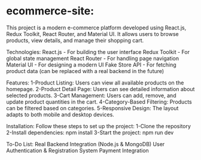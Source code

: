 # ecommerce-site:

This project is a modern e-commerce platform developed using React.js, Redux Toolkit, React Router, and Material UI. It allows users to browse products, view details, and manage their shopping cart.

 Technologies:
React.js - For building the user interface
Redux Toolkit - For global state management
React Router - For handling page navigation
Material UI - For designing a modern UI
Fake Store API - For fetching product data (can be replaced with a real backend in the future)

 Features:
1-Product Listing: Users can view all available products on the homepage.
2-Product Detail Page: Users can see detailed information about selected products.
3-Cart Management: Users can add, remove, and update product quantities in the cart.
4-Category-Based Filtering: Products can be filtered based on categories.
5-Responsive Design: The layout adapts to both mobile and desktop devices.

 Installation:
Follow these steps to set up the project:
1-Clone the repository
2-Install dependencies: npm install
3-Start the project: npm run dev

To-Do List:
Real Backend Integration (Node.js & MongoDB)
User Authentication & Registration System
Payment Integration

